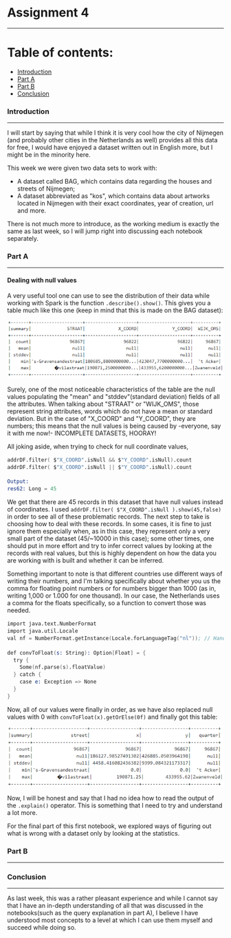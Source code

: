# Assignment 4
---

# Table of contents:
  * [Introduction](#introduction)
  * [Part A](#part-a)
  * [Part B](#part-b)
  * [Conclusion](#conclusion)




### Introduction
---
I will start by saying that while I think it is very cool how the city of Nijmegen (and probably other cities in the Netherlands as well) provides all this data for free, I would have enjoyed a dataset written out in English more, but I might be in the minority here.

This week we were given two data sets to work with:
  + A dataset called BAG, which contains data regarding the houses and streets of Nijmegen;
  + A dataset abbreviated as "kos", which contains data about artworks located in Nijmegen with their exact coordinates, year of creation, url and more.

There is not much more to introduce, as the working medium is exactly the same as last week, so I will jump right into discussing each notebook separately.

### Part A
---
#### Dealing with null values

A very useful tool one can use to see the distribution of their data while working with Spark is the function ```.describe().show()```. This gives you a table much like this one (keep in mind that this is made on the BAG dataset):

![distribution example](Table1.PNG)

Surely, one of the most noticeable characteristics of the table are the null values populating the "mean" and "stddev"(standard deviation) fields of all the attributes. When talking about "STRAAT" or "WIJK_OMS", those represent string attributes, words which do not have a mean or standard deviation. But in the case of "X_COORD" and "Y_COORD", they are numbers; this means that the null values is being caused by -everyone, say it with me now!- INCOMPLETE DATASETS, HOORAY!

All joking aside, when trying to check for null coordinate values, 
```s
addrDF.filter( $"X_COORD".isNull && $"Y_COORD".isNull).count
addrDF.filter( $"X_COORD".isNull || $"Y_COORD".isNull).count

Output: 
res62: Long = 45
```
We get that there are 45 records in this dataset that have null values instead of coordinates. I used ```addrDF.filter( $"X_COORD".isNull ).show(45,false)``` in order to see all of these problematic records. The next step to take is choosing how to deal with these records. In some cases, it is fine to just ignore them especially when, as in this case, they represent only a very small part of the dataset (45/~10000 in this case); some other times, one should put in more effort and try to infer correct values by looking at the records with real values, but this is highly dependent on how the data you are working with is built and whether it can be inferred.

Something important to note is that different countries use different ways of writing their numbers, and I'm talking specifically about whether you us the comma for floating point numbers or for numbers bigger than 1000 (as in, writing 1,000 or 1.000 for one thousand). In our case, the Netherlands uses a comma for the floats specifically, so a function to convert those was needed.
```s
import java.text.NumberFormat
import java.util.Locale
val nf = NumberFormat.getInstance(Locale.forLanguageTag("nl")); // Handle floats written as 0,05 instead of 0.05

def convToFloat(s: String): Option[Float] = {
  try {
    Some(nf.parse(s).floatValue)
  } catch {
    case e: Exception => None
  }
}
```
Now, all of our values were finally in order, as we have also replaced null values with 0 with ```convToFloat(x).getOrElse(0f)``` and finally got this table:

![fixed distribution example](Table2.PNG)

Now, I will be honest and say that I had no idea how to read the output of the ```.explain()``` operator. This is something that I need to try and understand a lot more.

For the final part of this first notebook, we explored ways of figuring out what is wrong with a dataset only by looking at the statistics.

### Part B
---


### Conclusion
---
As last week, this was a rather pleasant experience and while I cannot say that I have an in-depth understanding of all that was discussed in the notebooks(such as the query explanation in part A), I believe I have understood most concepts to a level at which I can use them myself and succeed while doing so.


